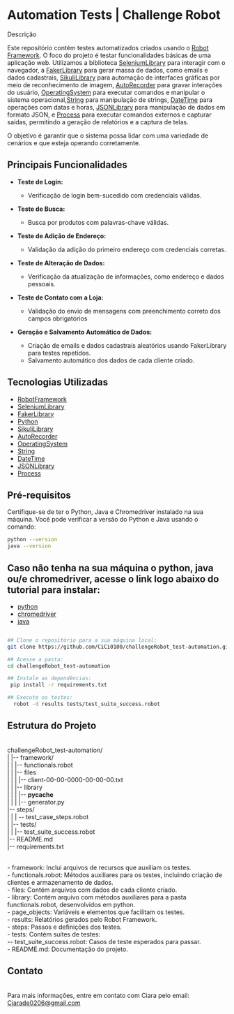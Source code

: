 # Automation Tests | Challenge Robot 

Descrição

Este repositório contém testes automatizados criados usando o [Robot Framework](https://robotframework.org/). O foco do projeto é testar funcionalidades básicas de uma aplicação web. Utilizamos a biblioteca [SeleniumLibrary](http://robotframework.org/SeleniumLibrary/) para interagir com o navegador, a [FakerLibrary](https://github.com/guykisel/robotframework-faker) para gerar massa de dados, como emails e dados cadastrais, [SikuliLibrary](https://rainmanwy.github.io/robotframework-SikuliLibrary/doc/SikuliLibrary.html) para automação de interfaces gráficas por meio de reconhecimento de imagem, [AutoRecorder](https://raw.githack.com/sebastianciupinski/robotframework-autorecorder/master/docs/AutoRecorder.html) para gravar interações do usuário, [OperatingSystem](https://robotframework.org/robotframework/latest/libraries/OperatingSystem.html) para executar comandos e manipular o sistema operacional,[String](https://robotframework.org/robotframework/latest/libraries/String.html) para manipulação de strings, [DateTime](https://robotframework.org/robotframework/latest/libraries/DateTime.html) para operações com datas e horas, [JSONLibrary](https://github.com/robotframework-thailand/robotframework-jsonlibrary) para manipulação de dados em formato JSON, e [Process](https://robotframework.org/robotframework/latest/libraries/Process.html) para executar comandos externos e capturar saídas, permitindo a geração de relatórios e a captura de telas.

O objetivo é garantir que o sistema possa lidar com uma variedade de cenários e que esteja operando corretamente.

## Principais Funcionalidades 

- **Teste de Login:**
  - Verificação de login bem-sucedido com credenciais válidas.

- **Teste de Busca:**
  - Busca por produtos com palavras-chave válidas.

- **Teste de Adição de Endereço:**
  - Validação da adição do primeiro endereço com credenciais corretas.

- **Teste de Alteração de Dados:**
  - Verificação da atualização de informações, como endereço e dados pessoais.

- **Teste de Contato com a Loja:**
  - Validação do envio de mensagens com preenchimento correto dos campos obrigatórios
  
- **Geração e Salvamento Automático de Dados:**
  - Criação de emails e dados cadastrais aleatórios usando FakerLibrary para testes repetidos. 
  - Salvamento automático dos dados de cada cliente criado.

## Tecnologias Utilizadas

- [RobotFramework](https://robotframework.org/)
- [SeleniumLibrary](http://robotframework.org/SeleniumLibrary/)
- [FakerLibrary](https://github.com/guykisel/robotframework-faker)
- [Python](https://www.python.org/)
- [SikuliLibrary](https://rainmanwy.github.io/robotframework-SikuliLibrary/doc/SikuliLibrary.html)
- [AutoRecorder](https://raw.githack.com/sebastianciupinski/robotframework-autorecorder/master/docs/AutoRecorder.html)
- [OperatingSystem](https://robotframework.org/robotframework/latest/libraries/OperatingSystem.html)
- [String](https://robotframework.org/robotframework/latest/libraries/String.html)
- [DateTime](https://robotframework.org/robotframework/latest/libraries/DateTime.html)
- [JSONLibrary](https://github.com/robotframework-thailand/robotframework-jsonlibrary)
- [Process](https://robotframework.org/robotframework/latest/libraries/Process.html)

## Pré-requisitos

Certifique-se de ter o Python, Java e Chromedriver instalado na sua máquina. Você pode verificar a versão do Python e Java usando o comando:

```bash
python --version
java --version

```
## Caso não tenha na sua máquina o python, java ou/e chromedriver, acesse o link logo abaixo do tutorial para instalar:

- [python](https://youtu.be/0pG4NrucQR4?si=0u5DeS3FtRhN-326)
- [chromedriver](https://youtu.be/Ot10qzrb13c?si=kC7u2FMFcSlB1G4c)
- [java](https://www.youtube.com/watch?v=laC0fiI-IOM)

```bash

## Clone o repositório para a sua máquina local:
git clone https://github.com/CiCi0100/challengeRobot_test-automation.git

## Acesse a pasta:
cd challengeRobot_test-automation

## Instale as dependências:
 pip install -r requirements.txt

## Execute os testes:
  robot -d results tests/test_suite_success.robot


```

## Estrutura do Projeto 

<br> challengeRobot_test-automation/ 
<br> | |-- framework/
<br> | | |-- functionals.robot
<br> | | |-- files
<br> | | | |-- client-00-00-0000-00-00-00.txt
<br> | | |-- library
<br> | | | |-- __pycache__
<br> | | | |-- generator.py
<br> |-- steps/
<br> | | | -- test_case_steps.robot
<br> | |-- tests/
<br> | | |-- test_suite_success.robot
<br> |-- README.md
<br> |-- requirements.txt


<br> - framework: Inclui arquivos de recursos que auxiliam os testes.
<br> - functionals.robot: Métodos auxiliares para os testes, incluindo criação de clientes e armazenamento de dados.
<br> - files: Contém arquivos com dados de cada cliente criado.
<br> - library: Contém arquivo com métodos auxiliares para a pasta functionals.robot, desenvolvidos em python.
<br> - page_objects: Variáveis e elementos que facilitam os testes.
<br> - results: Relatórios gerados pelo Robot Framework.
<br> - steps: Passos e definições dos testes.
<br> - tests: Contém suítes de testes:
<br> -- test_suite_success.robot: Casos de teste esperados para passar.
<br> - README.md: Documentação do projeto.


## Contato
<br> Para mais informações, entre em contato com Ciara pelo email: Ciarade0206@gmail.com </br>

